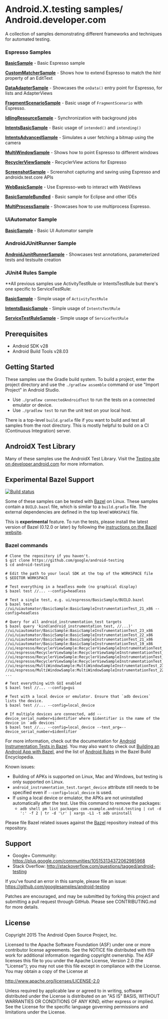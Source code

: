Android.X.testing samples/ Android.developer.com 
===================================

A collection of samples demonstrating different frameworks and techniques for automated testing.

### Espresso Samples

**[BasicSample](https://github.com/googlesamples/android-testing/blob/main/ui/espresso/BasicSample)** - Basic Espresso sample

**[CustomMatcherSample](https://github.com/googlesamples/android-testing/blob/main/ui/espresso/CustomMatcherSample)** - Shows how to extend Espresso to match the *hint* property of an EditText

**[DataAdapterSample](https://github.com/googlesamples/android-testing/blob/main/ui/espresso/DataAdapterSample)** - Showcases the `onData()` entry point for Espresso, for lists and AdapterViews

**[FragmentScenarioSample](https://github.com/googlesamples/android-testing/blob/main/ui/espresso/FragmentScenarioSample)** - Basic usage of `FragmentScenario` with Espresso.

**[IdlingResourceSample](https://github.com/googlesamples/android-testing/blob/main/ui/espresso/IdlingResourceSample)** - Synchronization with background jobs

**[IntentsBasicSample](https://github.com/googlesamples/android-testing/blob/main/ui/espresso/IntentsBasicSample)** - Basic usage of `intended()` and `intending()`

**[IntentsAdvancedSample](https://github.com/googlesamples/android-testing/blob/main/ui/espresso/IntentsAdvancedSample)** - Simulates a user fetching a bitmap using the camera

**[MultiWindowSample](https://github.com/googlesamples/android-testing/blob/main/ui/espresso/MultiWindowSample)** - Shows how to point Espresso to different windows

**[RecyclerViewSample](https://github.com/googlesamples/android-testing/blob/main/ui/espresso/RecyclerViewSample)** - RecyclerView actions for Espresso

**[ScreenshotSample](https://github.com/googlesamples/android-testing/blob/main/ui/espresso/ScreenshotSample)** - Screenshot capturing and saving using Espresso and androidx.test.core APIs

**[WebBasicSample](https://github.com/googlesamples/android-testing/blob/main/ui/espresso/WebBasicSample)** - Use Espresso-web to interact with WebViews

**[BasicSampleBundled](https://github.com/googlesamples/android-testing/blob/main/ui/espresso/BasicSampleBundled)** - Basic sample for Eclipse and other IDEs

**[MultiProcessSample](https://github.com/googlesamples/android-testing/blob/main/ui/espresso/MultiProcessSample)** - Showcases how to use multiprocess Espresso.
### UiAutomator Sample

**[BasicSample](https://github.com/googlesamples/android-testing/tree/main/ui/uiautomator/BasicSample)** - Basic UI Automator sample

### AndroidJUnitRunner Sample

**[AndroidJunitRunnerSample](https://github.com/googlesamples/android-testing/tree/main/runner/AndroidJunitRunnerSample)** - Showcases test annotations, parameterized tests and testsuite creation

### JUnit4 Rules Sample

**All previous samples use ActivityTestRule or IntentsTestRule but there's one specific to ServiceTestRule:

**[BasicSample](https://github.com/googlesamples/android-testing/blob/main/ui/espresso/BasicSample)** - Simple usage of `ActivityTestRule`

**[IntentsBasicSample](https://github.com/googlesamples/android-testing/blob/main/ui/espresso/IntentsBasicSample)** - Simple usage of `IntentsTestRule`

**[ServiceTestRuleSample](https://github.com/googlesamples/android-testing/tree/main/integration/ServiceTestRuleSample)** - Simple usage of `ServiceTestRule`

Prerequisites
--------------

- Android SDK v28
- Android Build Tools v28.03

Getting Started
---------------

These samples use the Gradle build system. To build a project, enter the project directory and use the `./gradlew assemble` command or use "Import Project" in Android Studio.

- Use `./gradlew connectedAndroidTest` to run the tests on a connected emulator or device.
- Use `./gradlew test` to run the unit test on your local host.

There is a top-level `build.gradle` file if you want to build and test all samples from the root directory. This is mostly helpful to build on a CI (Continuous Integration) server.

AndroidX Test Library
---------------
Many of these samples use the AndroidX Test Library. Visit the [Testing site on developer.android.com](https://developer.android.com/training/testing) for more information.

Experimental Bazel Support
--------------------------

[![Build status](https://badge.buildkite.com/18dda320b265e9a8f20cb6141b1e80ca58fb62bdb443e527be.svg)](https://buildkite.com/bazel/android-testing)

Some of these samples can be tested with [Bazel](https://bazel.build) on Linux. These samples contain a `BUILD.bazel` file, which is similar to a `build.gradle` file. The external dependencies are defined in the top level `WORKSPACE` file.

This is __experimental__ feature. To run the tests, please install the latest version of Bazel (0.12.0 or later) by following the [instructions on the Bazel website](https://docs.bazel.build/versions/master/install-ubuntu.html).

### Bazel commands

```
# Clone the repository if you haven't.
$ git clone https://github.com/google/android-testing
$ cd android-testing

# Edit the path to your local SDK at the top of the WORKSPACE file
$ $EDITOR WORKSPACE

# Test everything in a headless mode (no graphical display)
$ bazel test //... --config=headless

# Test a single test, e.g. ui/espresso/BasicSample/BUILD.bazel
$ bazel test //ui/uiautomator/BasicSample:BasicSampleInstrumentationTest_21_x86 --config=headless

# Query for all android_instrumentation_test targets
$ bazel query 'kind(android_instrumentation_test, //...)'
//ui/uiautomator/BasicSample:BasicSampleInstrumentationTest_23_x86
//ui/uiautomator/BasicSample:BasicSampleInstrumentationTest_22_x86
//ui/uiautomator/BasicSample:BasicSampleInstrumentationTest_21_x86
//ui/uiautomator/BasicSample:BasicSampleInstrumentationTest_19_x86
//ui/espresso/RecyclerViewSample:RecyclerViewSampleInstrumentationTest_23_x86
//ui/espresso/RecyclerViewSample:RecyclerViewSampleInstrumentationTest_22_x86
//ui/espresso/RecyclerViewSample:RecyclerViewSampleInstrumentationTest_21_x86
//ui/espresso/RecyclerViewSample:RecyclerViewSampleInstrumentationTest_19_x86
//ui/espresso/MultiWindowSample:MultiWindowSampleInstrumentationTest_23_x86
//ui/espresso/MultiWindowSample:MultiWindowSampleInstrumentationTest_22_x86
...

# Test everything with GUI enabled
$ bazel test //... --config=gui

# Test with a local device or emulator. Ensure that `adb devices` lists the device.
$ bazel test //... --config=local_device

# If multiple devices are connected, add --device_serial_number=$identifier where $identifier is the name of the device in `adb devices`
$ bazel test //... --config=local_device --test_arg=--device_serial_number=$identifier
```

For more information, check out the documentation for [Android Instrumentation Tests in Bazel](https://docs.bazel.build/versions/master/android-instrumentation-test.html). You may also want to check out [Building an Android App with Bazel](https://docs.bazel.build/versions/master/tutorial/android-app.html), and the list of [Android Rules](https://docs.bazel.build/versions/master/be/android.html) in the Bazel Build Encyclopedia.

Known issues:

* Building of APKs is supported on Linux, Mac and Windows, but testing is only supported on Linux.
* `android_instrumentation_test.target_device` attribute still needs to be specified even if `--config=local_device` is used.
* If using a local device or emulator, the APKs are not uninstalled automatically after the test. Use this command to
remove the packages:
    * `adb shell pm list packages com.example.android.testing | cut -d ':' -f 2 | tr -d '\r' | xargs -L1 -t adb uninstall`
    
Please file Bazel related issues against the [Bazel](https://github.com/bazelbuild/bazel) repository instead of this repository.

Support
-------

- Google+ Community: https://plus.google.com/communities/105153134372062985968
- Stack Overflow: http://stackoverflow.com/questions/tagged/android-testing

If you've found an error in this sample, please file an issue:
https://github.com/googlesamples/android-testing

Patches are encouraged, and may be submitted by forking this project and
submitting a pull request through GitHub. Please see CONTRIBUTING.md for more details.

License
-------

Copyright 2015 The Android Open Source Project, Inc.

Licensed to the Apache Software Foundation (ASF) under one or more contributor
license agreements.  See the NOTICE file distributed with this work for
additional information regarding copyright ownership.  The ASF licenses this
file to you under the Apache License, Version 2.0 (the "License"); you may not
use this file except in compliance with the License.  You may obtain a copy of
the License at

http://www.apache.org/licenses/LICENSE-2.0

Unless required by applicable law or agreed to in writing, software
distributed under the License is distributed on an "AS IS" BASIS, WITHOUT
WARRANTIES OR CONDITIONS OF ANY KIND, either express or implied.  See the
License for the specific language governing permissions and limitations under
the License.
